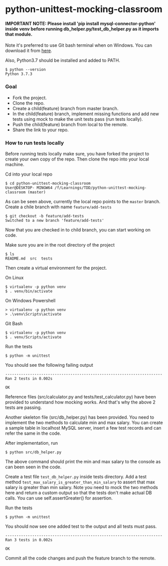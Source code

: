 # python-unittest-mocking-classroom

#### IMPORTANT NOTE: Please install 'pip install mysql-connector-python' inside venv before running db_helper.py/test_db_helper.py as it imports that module.

Note it's preferred to use Git bash terminal when on Windows. You can download it from [here](https://git-scm.com/downloads). 

Also, Python3.7 should be installed and added to PATH.
 
    $ python --version
    Python 3.7.3


### Goal
* Fork the project.
* Clone the repo.
* Create a child(feature) branch from master branch.
* In the child(feature) branch, implement missing functions and add new tests using mock to make the unit tests pass (run tests locally).
* Push the child(feature) branch from local to the remote.
* Share the link to your repo.

### How to run tests locally
Before running tests locally make sure, you have forked the project to create your own copy of the repo. Then clone the repo into your local machine.

Cd into your local repo
     
    $ cd python-unittest-mocking-classroom
    User@DESKTOP- MINGW64 /f/Learnings/TDD/python-unittest-mocking-classroom (master)
    
As can be seen above, currently the local repo points to the `master` branch. Create a chile branch with name `feature/add-tests`

    $ git checkout -b feature/add-tests
    Switched to a new branch 'feature/add-tests'
    
Now that you are checked in to child branch, you can start working on code.

     
Make sure you are in the root directory of the project

    $ ls
    README.md  src  tests
    
Then create a virtual environment for the project.

On Linux

    $ virtualenv -p python venv
    $ . venv/bin/activate

On Windows
Powershell
  
    > virtualenv -p python venv
    > .\venv\Scripts\activate

Git Bash

    $ virtualenv -p python venv
    $ . venv/Scripts/activate

    
Run the tests

    $ python -m unittest
    
You should see the following failing output

    ----------------------------------------------------------------------
    Ran 2 tests in 0.002s

    OK
    
Reference files (src/calculator.py and tests/test_calculator.py) have been provided to understand how mocking works. And that's why the above 2 tests are passing.

Another skeleton file (src/db_helper.py) has been provided. You need to implement the two methods to calculate min and max salary. You can create a sample table in localhost MySQL server, insert a few test records and can refer the same in the code. 

After implementation, run

    $ python src/db_helper.py
    
The above command should print the min and max salary to the console as can been seen in the code.

Create a test file `test_db_helper.py` inside tests directory. Add a test method `test_max_salary_is_greater_than_min_salary` to assert that max salary is greater than min salary. Note you need to mock the two methods here and return a custom output so that the tests don't make actual DB calls. You can use self.assertGreater() for assertion.

Run the tests

    $ python -m unittest
    
You should now see one added test to the output and all tests must pass.

    ----------------------------------------------------------------------
    Ran 3 tests in 0.002s

    OK
     
Commit all the code changes and push the feature branch to the remote.
